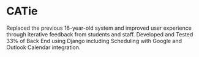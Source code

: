 # CATie
Replaced the previous 16-year-old system and improved user experience through iterative feedback from students and staff.  Developed and Tested 33% of Back End using Django including Scheduling with Google and Outlook Calendar integration.

